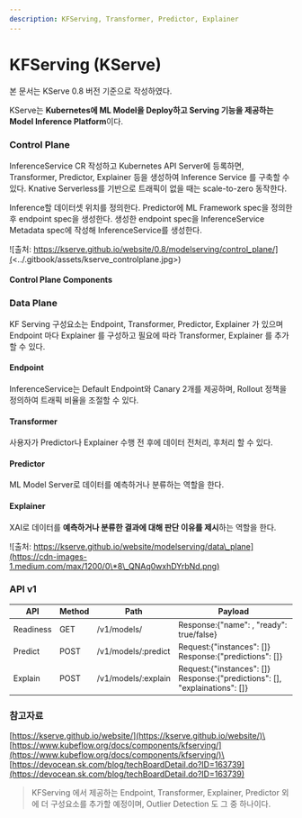 ```yaml
---
description: KFServing, Transformer, Predictor, Explainer
---
```


# KFServing (KServe)

본 문서는 KServe 0.8 버전 기준으로 작성하였다.

KServe는 **Kubernetes에 ML Model을 Deploy하고 Serving 기능을 제공하는 Model Inference Platform**이다.

### Control Plane
InferenceService CR 작성하고 Kubernetes API Server에 등록하면, Transformer, Predictor, Explainer 등을 생성하여 Inference Service 를 구축할 수 있다. Knative Serverless를 기반으로 트래픽이 없을 때는 scale-to-zero 동작한다.


Inference할 데이터셋 위치를 정의한다. Predictor에 ML Framework spec을 정의한 후 endpoint spec을 생성한다. 생성한 endpoint spec을 InferenceService Metadata spec에 작성해 InferenceService를 생성한다.

![출처: https://kserve.github.io/website/0.8/modelserving/control_plane/](<../.gitbook/assets/kserve_controlplane.jpg>)

#### Control Plane Components


### Data Plane

KF Serving 구성요소는 Endpoint, Transformer, Predictor, Explainer 가 있으며 Endpoint 마다 Explainer 를 구성하고 필요에 따라 Transformer, Explainer 를 추가할 수 있다.

#### Endpoint

InferenceService는 Default Endpoint와 Canary 2개를 제공하며, Rollout 정책을 정의하여 트래픽 비율을 조절할 수 있다.

#### Transformer

사용자가 Predictor나 Explainer 수행 전 후에 데이터 전처리, 후처리 할 수 있다.

#### Predictor

ML Model Server로 데이터를 예측하거나 분류하는 역할을 한다.

#### Explainer

XAI로 데이터를 **예측하거나 분류한 결과에 대해 판단 이유를 제시**하는 역할을 한다.

![출처: https://kserve.github.io/website/modelserving/data\_plane](https://cdn-images-1.medium.com/max/1200/0\*8\_QNAq0wxhDYrbNd.png)

### API v1

| API       | Method | Path                | Payload                                                                        |
| --------- | ------ | ------------------- | ------------------------------------------------------------------------------ |
| Readiness | GET    | /v1/models/         | Response:{"name": , "ready": true/false}                                       |
| Predict   | POST   | /v1/models/:predict | Request:{"instances": \[]} Response:{"predictions": \[]}                       |
| Explain   | POST   | /v1/models/:explain | Request:{"instances": \[]} Response:{"predictions": \[], "explainations": \[]} |


### 참고자료

[https://kserve.github.io/website/](https://kserve.github.io/website/)\
[https://www.kubeflow.org/docs/components/kfserving/](https://www.kubeflow.org/docs/components/kfserving/)\
[https://devocean.sk.com/blog/techBoardDetail.do?ID=163739](https://devocean.sk.com/blog/techBoardDetail.do?ID=163739)

> KFServing 에서 제공하는 Endpoint, Transformer, Explainer, Predictor 외에 더 구성요소를 추가할 예정이며, Outlier Detection 도 그 중 하나이다.
